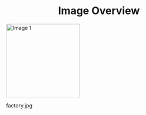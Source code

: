 <h1 style ="text-align: center;"> Image Overview </h1>
<div>
<div>
<img src="https://media.evkx.net/multimedia/technology/battery/manufactors/factory_xst.jpg" alt="Image 1" style="width: 200px;">
<p>factory.jpg</p>
</div>
</div>

